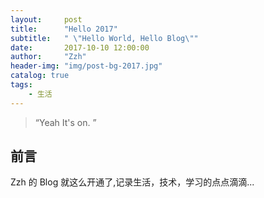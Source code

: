 ```yaml
---
layout:     post
title:      "Hello 2017"
subtitle:   " \"Hello World, Hello Blog\""
date:       2017-10-10 12:00:00
author:     "Zzh"
header-img: "img/post-bg-2017.jpg"
catalog: true
tags:
    - 生活
---
```


> “Yeah It's on. ”


## 前言

Zzh 的 Blog 就这么开通了,记录生活，技术，学习的点点滴滴...





